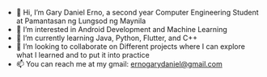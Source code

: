 - 👋 Hi, I’m Gary Daniel Erno, a second year Computer Engineering Student at Pamantasan ng Lungsod ng Maynila
- 👀 I’m interested in Android Development and Machine Learning
- 🌱 I’m currently learning Java, Python, Flutter, and C++
- 💞️ I’m looking to collaborate on Different projects where I can explore what I learned and to put it into practice
- 📫 You can reach me at my gmail: ernogarydaniel@gmail.com


